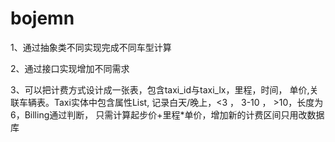 # bojemn
1、通过抽象类不同实现完成不同车型计算

2、通过接口实现增加不同需求

3、可以把计费方式设计成一张表，包含taxi_id与taxi_lx，里程，时间，
单价,关联车辆表。Taxi实体中包含属性List<BillingMethod>,
记录白天/晚上，<3 ， 3-10 ， >10，长度为6，Billing通过判断，
只需计算起步价+里程*单价，增加新的计费区间只用改数据库
